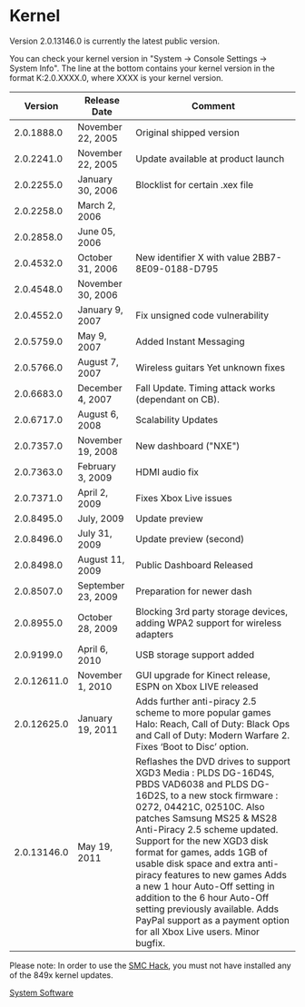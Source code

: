 # Kernel
Version 2.0.13146.0 is currently the latest public version.

You can check your kernel version in "System -\> Console Settings -\>
System Info". The line at the bottom contains your kernel version in the
format K:2.0.XXXX.0, where XXXX is your kernel version.

| **Version** | **Release Date**   | **Comment**                                                                   |
| ----------- | ------------------ | ----------------------------------------------------------------------------- |
| 2.0.1888.0  | November 22, 2005  | Original shipped version                                                      |
| 2.0.2241.0  | November 22, 2005  | Update available at product launch                                            |
| 2.0.2255.0  | January 30, 2006   | Blocklist for certain .xex file                                               |
| 2.0.2258.0  | March 2, 2006      |                                                                               |
| 2.0.2858.0  | June 05, 2006      |                                                                               |
| 2.0.4532.0  | October 31, 2006   | New identifier X with value 2BB7-8E09-0188-D795                               |
| 2.0.4548.0  | November 30, 2006  |                                                                               |
| 2.0.4552.0  | January 9, 2007    | Fix unsigned code vulnerability                                               |
| 2.0.5759.0  | May 9, 2007        | Added Instant Messaging                                                       |
| 2.0.5766.0  | August 7, 2007     | Wireless guitars Yet unknown fixes                                            |
| 2.0.6683.0  | December 4, 2007   | Fall Update. Timing attack works (dependant on CB).                           |
| 2.0.6717.0  | August 6, 2008     | Scalability Updates                                                           |
| 2.0.7357.0  | November 19, 2008  | New dashboard ("NXE")                                                         |
| 2.0.7363.0  | February 3, 2009   | HDMI audio fix                                                                |
| 2.0.7371.0  | April 2, 2009      | Fixes Xbox Live issues                                                        |
| 2.0.8495.0  | July, 2009         | Update preview                                                                |
| 2.0.8496.0  | July 31, 2009      | Update preview (second)                                                       |
| 2.0.8498.0  | August 11, 2009    | Public Dashboard Released                                                     |
| 2.0.8507.0  | September 23, 2009 | Preparation for newer dash                                                    |
| 2.0.8955.0  | October 28, 2009   | Blocking 3rd party storage devices, adding WPA2 support for wireless adapters |
| 2.0.9199.0  | April 6, 2010      | USB storage support added                                                     |
| 2.0.12611.0 | November 1, 2010   | GUI upgrade for Kinect release, ESPN on Xbox LIVE released                    |
| 2.0.12625.0 | January 19, 2011   | Adds further anti-piracy 2.5 scheme to more popular games Halo: Reach, Call of Duty: Black Ops and Call of Duty: Modern Warfare 2. Fixes ‘Boot to Disc’ option. |
| 2.0.13146.0 | May 19, 2011       | Reflashes the DVD drives to support XGD3 Media : PLDS DG-16D4S, PBDS VAD6038 and PLDS DG-16D2S, to a new stock firmware : 0272, 04421C, 02510C. Also patches Samsung MS25 & MS28 Anti-Piracy 2.5 scheme updated. Support for the new XGD3 disk format for games, adds 1GB of usable disk space and extra anti-piracy features to new games Adds a new 1 hour Auto-Off setting in addition to the 6 hour Auto-Off setting previously available. Adds PayPal support as a payment option for all Xbox Live users. Minor bugfix. |


Please note: In order to use the [SMC Hack](../SMC_Hack), you must not have installed any
of the 849x kernel updates.

[System Software](System_Software)
